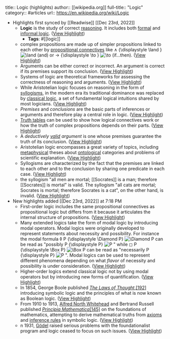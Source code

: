 title:: Logic (highlights)
author:: [[wikipedia.org]]
full-title:: "Logic"
category:: #articles
url:: https://en.wikipedia.org/wiki/Logic

- Highlights first synced by [[Readwise]] [[Dec 23rd, 2022]]
	- **Logic** is the study of correct [reasoning](https://en.wikipedia.org/wiki/Reason). It includes both [formal](https://en.wikipedia.org/wiki/Mathematical_logic) and [informal logic](https://en.wikipedia.org/wiki/Informal_logic). ([View Highlight](https://read.readwise.io/read/01gmyx46yxp2qqhzrnr2wb5bn3))
		- **Tags**: #[[logic]]
	- complex propositions are made up of simpler propositions linked to each other by [propositional connectives](https://en.wikipedia.org/wiki/Logical_connective) like ∧ {\displaystyle \land } ![\land ](https://wikimedia.org/api/rest_v1/media/math/render/svg/d6823e5a222eb3ca49672818ac3d13ec607052c4) (and) or → {\displaystyle \to } ![\to ](https://wikimedia.org/api/rest_v1/media/math/render/svg/1daab843254cfcb23a643070cf93f3badc4fbbbd) (if...then). ([View Highlight](https://read.readwise.io/read/01gmyx4y3916e8gqhp2fcc1j0p))
	- Arguments can be either correct or incorrect. An argument is correct if its premises support its conclusion. ([View Highlight](https://read.readwise.io/read/01gmyx5aeqgq8nr4zdq39c4mt4))
	- Systems of logic are theoretical frameworks for assessing the correctness of reasoning and arguments. ([View Highlight](https://read.readwise.io/read/01gmyx5kb1ctqjdntb7kdxth1p))
	- While Aristotelian logic focuses on reasoning in the form of [syllogisms](https://en.wikipedia.org/wiki/Syllogism), in the modern era its traditional dominance was replaced by [classical logic](https://en.wikipedia.org/wiki/Classical_logic), a set of fundamental logical intuitions shared by most logicians. ([View Highlight](https://read.readwise.io/read/01gmyx5ywz9ne6gnt5c3kb3v0n))
	- *Premises* and *conclusions* are the basic parts of inferences or arguments and therefore play a central role in logic. ([View Highlight](https://read.readwise.io/read/01gmyx6jrfk5x705t8npe7m7ep))
	- [Truth tables](https://en.wikipedia.org/wiki/Truth_table) can be used to show how logical connectives work or how the truth of complex propositions depends on their parts. ([View Highlight](https://read.readwise.io/read/01gmyx7g7cc4d2b7vrz82p08s2))
	- A *deductively [valid](https://en.wikipedia.org/wiki/Validity_(logic)) argument* is one whose premises guarantee the truth of its conclusion. ([View Highlight](https://read.readwise.io/read/01gmyx846br5vqqb37af8tssj9))
	- Aristotelian logic encompasses a great variety of topics, including [metaphysical](https://en.wikipedia.org/wiki/Metaphysics) theses about [ontological](https://en.wikipedia.org/wiki/Ontology) categories and problems of scientific explanation. ([View Highlight](https://read.readwise.io/read/01gmyxa7b4c3zpwapghwk4f76p))
	- Syllogisms are characterized by the fact that the premises are linked to each other and to the conclusion by sharing one predicate in each case. ([View Highlight](https://read.readwise.io/read/01gmyxbk1ssmqcjsf33ps11cag))
	- the syllogism "all men are mortal; [[Socrates]] is a man; therefore [[Socrates]] is mortal" is valid. The syllogism "all cats are mortal; Socrates is mortal; therefore Socrates is a cat", on the other hand, is invalid. ([View Highlight](https://read.readwise.io/read/01gmyxb6b8htmc533qaef6zpv2))
- New highlights added [[Dec 23rd, 2022]] at 7:18 PM
	- First-order logic includes the same propositional connectives as propositional logic but differs from it because it articulates the internal structure of propositions. ([View Highlight](https://read.readwise.io/read/01gmyxc6p42n2b3tq9neg95tp7))
	- Many extended logics take the form of modal logic by introducing modal operators. Modal logics were originally developed to represent statements about necessity and possibility. For instance the modal formula ◊ P {\displaystyle \Diamond P} ![\Diamond P](https://wikimedia.org/api/rest_v1/media/math/render/svg/c11ced51ad343c329a468b33e5139a99306fd0b6) can be read as "possibly P {\displaystyle P} ![P](https://wikimedia.org/api/rest_v1/media/math/render/svg/b4dc73bf40314945ff376bd363916a738548d40a) " while ◻ P {\displaystyle \Box P} ![\Box P](https://wikimedia.org/api/rest_v1/media/math/render/svg/d30b6d37f2d650ad3011989f5477df0536bed7d1) can be read as "necessarily P {\displaystyle P} ![P](https://wikimedia.org/api/rest_v1/media/math/render/svg/b4dc73bf40314945ff376bd363916a738548d40a) ". Modal logics can be used to represent different phenomena depending on what *flavor* of necessity and possibility is under consideration. ([View Highlight](https://read.readwise.io/read/01gmyxcyxe3daexp8kje4c13yy))
	- Higher-order logics extend classical logic not by using modal operators but by introducing new forms of quantification. ([View Highlight](https://read.readwise.io/read/01gmyxce4441gsr9qxex7ftqce))
	- In 1854, George Boole published *[The Laws of Thought](https://en.wikipedia.org/wiki/The_Laws_of_Thought)*,[[192]](https://en.wikipedia.org/wiki/Logic#cite_note-196) introducing symbolic logic and the principles of what is now known as Boolean logic. ([View Highlight](https://read.readwise.io/read/01gmyxeks6rdyxn8evcw9sd213))
	- From 1910 to 1913, [Alfred North Whitehead](https://en.wikipedia.org/wiki/Alfred_North_Whitehead) and Bertrand Russell published *[Principia Mathematica](https://en.wikipedia.org/wiki/Principia_Mathematica)*[[145]](https://en.wikipedia.org/wiki/Logic#cite_note-Principia-148) on the foundations of mathematics, attempting to derive mathematical truths from [axioms](https://en.wikipedia.org/wiki/Axiom) and [inference rules](https://en.wikipedia.org/wiki/Inference_rule) in symbolic logic. ([View Highlight](https://read.readwise.io/read/01gmyxf7nqfzqzjsnjrpbtpmba))
	- n 1931, [Gödel](https://en.wikipedia.org/wiki/G%C3%B6del) raised serious problems with the foundationalist program and logic ceased to focus on such issues. ([View Highlight](https://read.readwise.io/read/01gmyxfdpfq3wzxhsbgdm22fxg))